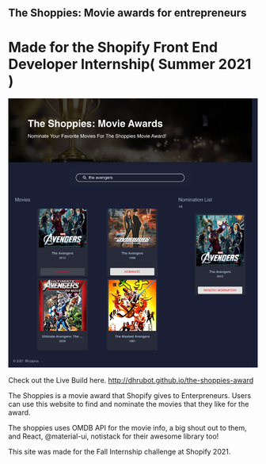 ## The Shoppies: Movie awards for entrepreneurs
# Made for the Shopify Front End Developer Internship( Summer 2021 )

![ScreenShot](src/images/Screenshot.png)

Check out the Live Build here.
http://dhrubot.github.io/the-shoppies-award


The Shoppies is a movie award that Shopify gives to Enterpreneurs. Users can use this website to find and nominate the movies that they like for the award. 

The shoppies uses OMDB API for the movie info, a big shout out to them, and React, @material-ui, notistack for their awesome library too!

This site was made for the Fall Internship challenge at Shopify 2021.